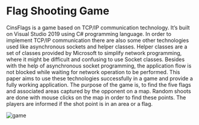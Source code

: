 # Flag Shooting Game

CinsFlags is a game based on TCP/IP communication technology.  It’s built on Visual Studio 2019 using C# programming language. In order to implement TCP/IP communication there are also some other technologies used like asynchronous sockets and helper classes. Helper classes are a set of classes provided by Microsoft to simplify network programming, where it might be difficult and confusing to use Socket classes. Besides with the help of asynchronous socket programming, the application flow is not blocked while waiting for network operation to be performed. This paper aims to use these technologies successfully in a game and provide a fully working application. The purpose of the game is, to find the five flags and associated areas captured by the opponent on a map. Random shoots are done with mouse clicks on the map in order to find these points. The players are informed if the shot point is in an area or a flag.

![game](https://user-images.githubusercontent.com/65470564/151773774-d7a403b4-6862-47cf-99eb-1c71b6c1697e.jpg)

